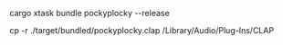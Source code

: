 cargo xtask bundle pockyplocky --release

cp -r ./target/bundled/pockyplocky.clap /Library/Audio/Plug-Ins/CLAP
